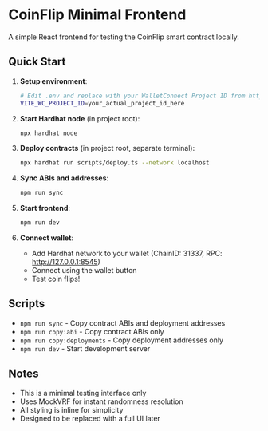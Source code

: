 # CoinFlip Minimal Frontend

A simple React frontend for testing the CoinFlip smart contract locally.

## Quick Start

1. **Setup environment**: 
   ```bash
   # Edit .env and replace with your WalletConnect Project ID from https://cloud.walletconnect.com
   VITE_WC_PROJECT_ID=your_actual_project_id_here
   ```

2. **Start Hardhat node** (in project root):
   ```bash
   npx hardhat node
   ```

3. **Deploy contracts** (in project root, separate terminal):
   ```bash
   npx hardhat run scripts/deploy.ts --network localhost
   ```

4. **Sync ABIs and addresses**:
   ```bash
   npm run sync
   ```

5. **Start frontend**:
   ```bash
   npm run dev
   ```

6. **Connect wallet**:
   - Add Hardhat network to your wallet (ChainID: 31337, RPC: http://127.0.0.1:8545)
   - Connect using the wallet button
   - Test coin flips!

## Scripts

- `npm run sync` - Copy contract ABIs and deployment addresses
- `npm run copy:abi` - Copy contract ABIs only
- `npm run copy:deployments` - Copy deployment addresses only
- `npm run dev` - Start development server

## Notes

- This is a minimal testing interface only
- Uses MockVRF for instant randomness resolution
- All styling is inline for simplicity
- Designed to be replaced with a full UI later